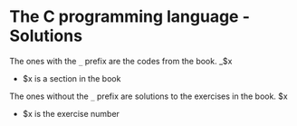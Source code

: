 # The C programming language - Solutions

The ones with the `_` prefix are the codes from the book.
\_$x 
- $x is a section in the book


The ones without the `_` prefix are solutions to the exercises in the book.
$x
- $x is the exercise number
